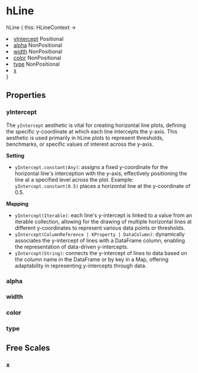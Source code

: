 # hLine

<tldr>
<p><format style="bold" color="GoldenRod">hLine</format> <format style="italic">{ this: HLineContext -></format></p>
<list type="none">
<li>
<a href="#yintercept"><format style="bold" color="CadetBlue">yIntercept</format></a> <format style="superscript">Positional</format>
<include from="properties.topic" element-id="signature-of-positional"></include>
</li>

<li>
<a href="#alpha"><format style="bold" color="DarkGray">alpha</format></a> <format style="superscript">NonPositional</format>
<include from="properties.topic" element-id="signature-of-nonpos-alpha"></include>
</li>
<li>
<a href="#width"><format style="bold" color="DarkGray">width</format></a> <format style="superscript">NonPositional</format>
<include from="properties.topic" element-id="signature-of-nonpos-double"></include>
</li>
<li>
<a href="#color"><format style="bold" color="DarkGray">color</format></a> <format style="superscript">NonPositional</format>
<include from="properties.topic" element-id="signature-of-nonpos-color"></include>
</li>
<li>
<a href="#type"><format style="bold" color="DarkGray">type</format></a> <format style="superscript">NonPositional</format>
<include from="properties.topic" element-id="signature-of-nonpos-linetype"></include>
</li>
<li>
<a href="#x"><format style="bold" color="DarkGray">x</format></a>
<include from="properties.topic" element-id="signature-of-axis"></include>
</li>
</list>
<format style="italic">}</format>
</tldr>

## Properties

### yIntercept

<include from="properties.topic" element-id="req-position-aes-desc"/>

The `yIntercept` aesthetic is vital for creating horizontal line plots,
defining the specific y-coordinate at which each line intercepts the y-axis.
This aesthetic is used primarily in hLine plots to represent thresholds,
benchmarks, or specific values of interest across the y-axis.

**Setting**

* `yIntercept.constant(Any)`: assigns a fixed y-coordinate for the horizontal line's interception with the y-axis,
  effectively positioning the line at a specified level across the plot.
  Example: `yIntercept.constant(0.5)` places a horizontal line at the y-coordinate of 0.5.

**Mapping**

* `yIntercept(Iterable)`: each line's y-intercept is linked to a value from an iterable collection, allowing for the
  drawing of multiple horizontal lines at different y-coordinates to represent various data points or thresholds.
* `yIntercept(ColumnReference | KProperty | DataColumn)`: dynamically associates the y-intercept of lines with a
  DataFrame column, enabling the representation of data-driven y-intercepts.
* `yIntercept(String)`: connects the y-intercept of lines to data based on the column name in the DataFrame or by key in
  a Map, offering adaptability in representing y-intercepts through data.

### alpha

<include from="properties.topic" element-id="alpha-property"/>

### width

<include from="properties.topic" element-id="widthAsSize-property"/>

### color

<include from="properties.topic" element-id="color-property"/>

### type

<include from="properties.topic" element-id="type-property"/>

## Free Scales

### x

<include from="properties.topic" element-id="xFree-property"/>
